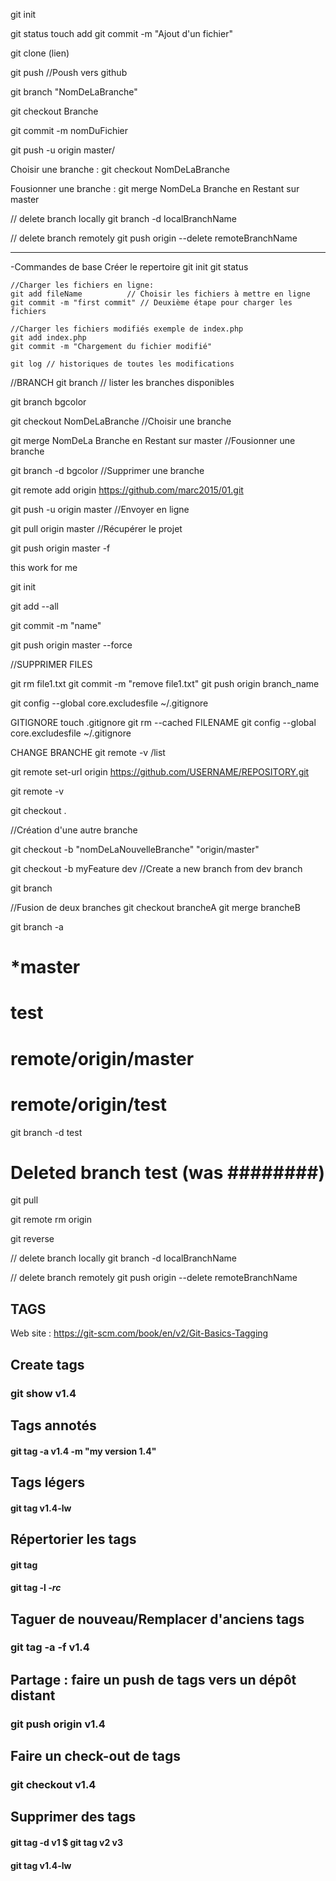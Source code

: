 git init

git status
touch add 
git commit -m "Ajout d'un fichier"

git clone (lien)

git push //Poush vers github


git branch "NomDeLaBranche"

git checkout Branche

git commit -m nomDuFichier

git push -u origin master/

Choisir une branche : git checkout NomDeLaBranche

Fousionner une branche : git merge NomDeLa Branche en Restant sur master


// delete branch locally
git branch -d localBranchName

// delete branch remotely
git push origin --delete remoteBranchName


-----------------------------------------------------------------------------
-Commandes de base
Créer le repertoire
git init
git status

	//Charger les fichiers en ligne:
	git add fileName 	      // Choisir les fichiers à mettre en ligne
	git commit -m "first commit" // Deuxième étape pour charger les fichiers

	//Charger les fichiers modifiés exemple de index.php
	git add index.php
	git commit -m "Chargement du fichier modifié"

	git log // historiques de toutes les modifications

//BRANCH
git branch  // lister les branches disponibles

git branch bgcolor

 git checkout NomDeLaBranche //Choisir une branche

 git merge NomDeLa Branche en Restant sur master //Fousionner une branche

 git branch -d bgcolor //Supprimer une branche

git remote add origin https://github.com/marc2015/01.git

git push -u origin master //Envoyer en ligne

git pull origin master  //Récupérer le projet

git push origin master -f


this work for me

git init

git add --all

git commit -m "name"

git push origin master --force


//SUPPRIMER FILES

git rm file1.txt
git commit -m "remove file1.txt"
git push origin branch_name 



git config --global core.excludesfile ~/.gitignore


GITIGNORE
touch .gitignore
git rm --cached FILENAME
git config --global core.excludesfile ~/.gitignore

CHANGE BRANCHE
git remote -v
/list

 git remote set-url origin https://github.com/USERNAME/REPOSITORY.git
 
 git remote -v
 
 git checkout .

//Création d'une autre branche

git checkout -b "nomDeLaNouvelleBranche" "origin/master"

git checkout -b myFeature dev //Create a new branch from dev branch

git branch

//Fusion de deux branches
git checkout brancheA
git merge brancheB

git branch -a
# *master
#  test
#  remote/origin/master
#  remote/origin/test

git branch -d test
# Deleted branch test (was ########)

git pull

git remote rm origin

git reverse


// delete branch locally
git branch -d localBranchName

// delete branch remotely
git push origin --delete remoteBranchName


## TAGS

Web site : https://git-scm.com/book/en/v2/Git-Basics-Tagging
## Create tags

### git show v1.4
## Tags annotés
#### git tag -a v1.4 -m "my version 1.4"

## Tags légers
#### git tag v1.4-lw 

## Répertorier les tags
#### git tag 
####  git tag -l *-rc*

## Taguer de nouveau/Remplacer d'anciens tags
### git tag -a -f v1.4

## Partage : faire un push de tags vers un dépôt distant
### git push origin v1.4

## Faire un check-out de tags
### git checkout v1.4

## Supprimer des tags
#### git tag -d v1 $ git tag v2 v3 
#### git tag v1.4-lw 


